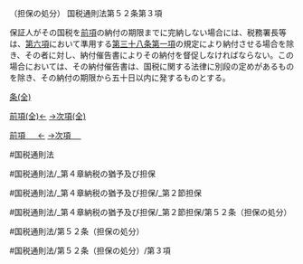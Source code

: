 （担保の処分）
国税通則法第５２条第３項

保証人がその国税を[前項](国税通則法＿＿＿＿＿第５２条第２項)の納付の期限までに完納しない場合には、税務署長等は、[第六項](国税通則法＿＿＿＿＿第５２条第６項)において準用する[第三十八条第一項](国税通則法＿＿＿＿＿第３８条第１項)の規定により納付させる場合を除き、その者に対し、納付催告書によりその納付を督促しなければならない。この場合においては、その納付催告書は、国税に関する法律に別段の定めがあるものを除き、その納付の期限から五十日以内に発するものとする。

[条(全)](国税通則法＿＿＿＿＿第５２条_.md)

[前項(全)←](国税通則法＿＿＿＿＿第５２条第２項_.md)    [→次項(全)](国税通則法＿＿＿＿＿第５２条第４項_.md)

[前項 　 ←](国税通則法＿＿＿＿＿第５２条第２項.md)    [→次項 　 ](国税通則法＿＿＿＿＿第５２条第４項.md)



#国税通則法

#国税通則法/_第４章納税の猶予及び担保

#国税通則法/_第４章納税の猶予及び担保/_第２節担保

#国税通則法/_第４章納税の猶予及び担保/_第２節担保/第５２条（担保の処分）

#国税通則法/第５２条（担保の処分）

#国税通則法/第５２条（担保の処分）/第３項

